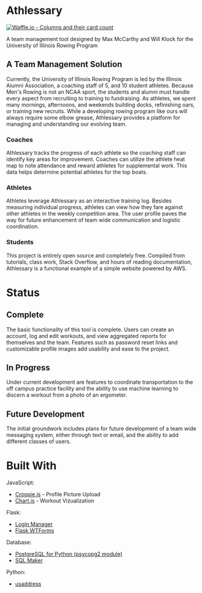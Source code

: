 # Athlessary

[![Waffle.io - Columns and their card count](https://badge.waffle.io/SubSixSolutions/athlessary.svg?columns=all)](https://waffle.io/SubSixSolutions/athlessary)

A team management tool designed by Max McCarthy and Will Klock for the University of Illinois Rowing Program

## A Team Management Solution

Currently, the University of Illinois Rowing Program is led by the Illinois Alumni Association, a coaching staff of 5, and 10 student athletes. Because Men's Rowing is not an NCAA sport, the students and alumni must handle every aspect from recruiting to training to fundraising. As athletes, we spent many mornings, afternoons, and weekends building docks, refinishing oars, or training new recruits. While a developing rowing program like ours will always require some elbow grease, Athlessary provides a platform for managing and understanding our evolving team.

### Coaches

Athlessary tracks the progress of each athlete so the coaching staff can identify key areas for improvement. Coaches can utilize the athlete heat map to note attendance and reward athletes for supplemental work. This data helps determine potential athletes for the top boats.

### Athletes

Athletes leverage Athlessary as an interactive training log. Besides measuring individual progress, athletes can view how they fare against other athletes in the weekly competition area. The user profile paves the way for future enhancement of team wide communication and logistic coordination.

### Students

This project is entirely open source and completely free. Compiled from tutorials, class work, Stack Overflow, and hours of reading documentation, Athlessary is a functional example of a simple website powered by AWS.

# Status

## Complete

The basic functionality of this tool is complete. Users can create an account, log and edit workouts, and view aggregated reports for themselves and the team. Features such as password reset links and customizable profile images add usability and ease to the project.

## In Progress

Under current development are features to coordinate transportation to the off campus practice facility and the ability to use machine learning to discern a workout from a photo of an ergometer.

## Future Development

The initial groundwork includes plans for future development of a team wide messaging system, either through text or email, and the ability to add different classes of users.

# Built With

JavaScript:
- [Croppie.js](https://foliotek.github.io/Croppie/) - Profile Picture Upload
- [Chart.js](https://www.chartjs.org/) - Workout Vizualization

Flask:
- [Login Manager](https://flask-login.readthedocs.io/en/latest/)
- [Flask WTForms](https://flask-wtf.readthedocs.io/en/stable/)

Database:
- [PostgreSQL for Python (psycopg2 module)](http://initd.org/psycopg/docs/usage.html)
- [SQL Maker](http://initd.org/psycopg/docs/sql.html)

Python:
- [usaddress](https://github.com/datamade/usaddress)
